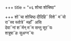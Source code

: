 +++
title = "०६ शोचा शोचिष्ठ"

+++
शो᳓चा शोचिष्ठ दीदिहि᳓ विशे᳓ म᳓यो  
रा᳓स्व स्तोत्रे᳓ महाँ᳓ असि  
देवा᳓नां श᳓र्मन् म᳓म सन्तु सूर᳓यः  
शत्रूषा᳓हः सुअग्न᳓यः